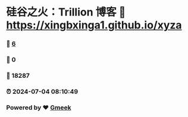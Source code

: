 # 硅谷之火：Trillion 博客 :link: https://xingbxinga1.github.io/xyza 
### :page_facing_up: [6](https://xingbxinga1.github.io/xyza/tag.html) 
### :speech_balloon: 0 
### :hibiscus: 18287 
### :alarm_clock: 2024-07-04 08:10:49 
### Powered by :heart: [Gmeek](https://github.com/Meekdai/Gmeek)
